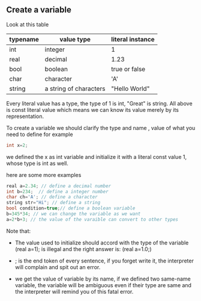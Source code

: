## Create a variable 

Look at this table

|typename| value type| literal instance|
|-|-|-|
|int|integer| 1|
|real| decimal| 1.23|
|bool| boolean | true or false|
|char| character|'A'|
|string| a string of characters| "Hello World"|

Every literal value has a type, the type of 1 is int, "Great" is string. All above is const literal value which means we can know its value merely by its representation.

To create a variable we should clarify the type and name , value of what you need to define
for example

```cpp
int x=2;
```

we defined the x as int variable and initialize it with a literal const value 1, whose type is int as well.

here are some more examples
```cpp
real a=2.34; // define a decimal number
int b=234;  // define a integer number
char ch='A'; // define a character
string str="Hi"; // define a string
bool condition=true;// define a boolean variable 
b=345*34; // we can change the variable as we want 
a=2*b+3; // the value of the varaible can convert to other types
```

Note that:

* The value used to initialize should accord with the type of the variable (real a=1); is illegal and the right answer is: (real a=1.0;)
  
* ; is the end token of every sentence, if you forget write it, the interpreter will complain and spit out an error.

* we get the value of variable by its name, if we defined two same-name variable, the variable will be ambiguous even if their type are same and the interpreter will remind you of this fatal error. 